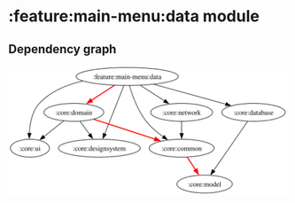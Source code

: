 # :feature:main-menu:data module
## Dependency graph
![Dependency graph](../../../docs/images/graphs/dep_graph_feature_main_menu_data.svg)
